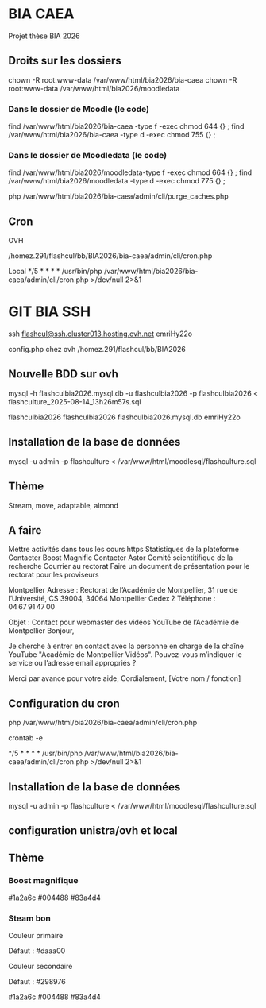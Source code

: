 # BIA CAEA

Projet thèse BIA 2026

## Droits sur les dossiers

chown -R root:www-data /var/www/html/bia2026/bia-caea
chown -R root:www-data /var/www/html/bia2026/moodledata

### Dans le dossier de Moodle (le code)

find /var/www/html/bia2026/bia-caea -type f -exec chmod 644 {} \;
find /var/www/html/bia2026/bia-caea -type d -exec chmod 755 {} \;

### Dans le dossier de Moodledata (le code)

find /var/www/html/bia2026/moodledata-type f -exec chmod 664 {} \;
find /var/www/html/bia2026/moodledata -type d -exec chmod 775 {} \;

php /var/www/html/bia2026/bia-caea/admin/cli/purge_caches.php

## Cron

OVH

/homez.291/flashcul/bb/BIA2026/bia-caea/admin/cli/cron.php

Local
*/5 * * * * /usr/bin/php /var/www/html/bia2026/bia-caea/admin/cli/cron.php >/dev/null 2>&1

# GIT BIA SSH 

ssh flashcul@ssh.cluster013.hosting.ovh.net
emriHy22o

config.php chez ovh 
/homez.291/flashcul/bb/BIA2026

## Nouvelle BDD sur ovh

mysql -h flashculbia2026.mysql.db -u flashculbia2026 -p flashculbia2026 < flashculture_2025-08-14_13h26m57s.sql 


flashculbia2026
flashculbia2026
flashculbia2026.mysql.db
emriHy22o

## Installation de la base de données

mysql -u admin -p flashculture < /var/www/html/moodlesql/flashculture.sql

## Thème

Stream, move, adaptable, almond

## A faire 

Mettre activités dans tous les cours
https
Statistiques de la plateforme
Contacter Boost Magnific
Contacter Astor
Comité scientitifique de la recherche
Courrier au rectorat
Faire un document de présentation pour le rectorat pour les proviseurs

Montpellier
Adresse : Rectorat de l’Académie de Montpellier, 31 rue de l’Université, CS 39004, 34064 Montpellier Cedex 2
Téléphone : 04 67 91 47 00

Objet : Contact pour webmaster des vidéos YouTube de l’Académie de Montpellier
Bonjour,

Je cherche à entrer en contact avec la personne en charge de la chaîne YouTube "Académie de Montpellier Vidéos". Pouvez-vous m’indiquer le service ou l’adresse email appropriés ?

Merci par avance pour votre aide,
Cordialement,
[Votre nom / fonction]

## Configuration du cron

php /var/www/html/bia2026/bia-caea/admin/cli/cron.php

crontab -e

*/5 * * * * /usr/bin/php /var/www/html/bia2026/bia-caea/admin/cli/cron.php >/dev/null 2>&1


## Installation de la base de données

mysql -u admin -p flashculture < /var/www/html/moodlesql/flashculture.sql

## configuration unistra/ovh et local 

## Thème 

### Boost magnifique

#1a2a6c
#004488
#83a4d4

### Steam bon 

Couleur primaire 

Défaut : #daaa00

Couleur secondaire

Défaut : #298976


#1a2a6c
#004488
#83a4d4
